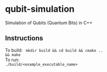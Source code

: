 # qubit-simulation
Simulation of Qubits (Quantum Bits) in C++

## Instructions
To build: <code> mkdir build && cd build && cmake .. && make </code> <br>
To run: <code> ./build/\<example\_executable\_name\> </code>
